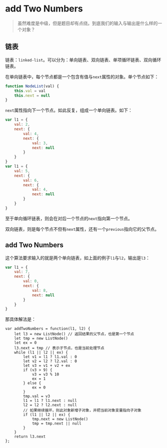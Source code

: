 # add Two Numbers

> 虽然难度是中级，但是题目却有点绕。到底我们的输入与输出是什么样的一个对象？

## 链表

链表：`linked-list`。可以分为：单向链表、双向链表、单项循环链表、双向循环链表。

在单向链表中，每个节点都是一个包含有值与`next`属性的对象。单个节点如下：

```javascript
function NodeList(val) {
	this.val = val
	this.next = null
}
```

`next`属性指向下一个节点。如此反复，组成一个单向链表。如下：

```javascript
var l1 = {
    val: 2,
    next: {
        val: 4,
        next: {
            val: 3,
            next: null
        }
    }
}
var l1 = {
    val: 5,
    next: {
        val: 6,
        next: {
            val: 4,
            next: null
        }
    }
}
```

至于单向循环链表，则会在对后一个节点的`next`指向第一个节点。

双向链表，则是每个节点不但有`next`属性，还有一个`previous`指向它的父节点。


## add Two Numbers

这个算法要求输入的就是两个单向链表，如上面的例子`l1`与`l2`，输出是`l3`：

```javascript
var l1 = {
    val: 7,
    next: {
        val: 0,
        next: {
            val: 8,
            next: null
        }
    }
}
```

那具体解法是：

```javascipt
var addTwoNumbers = function(l1, l2) {
    let l3 = new ListNode() // 返回结果的父节点，也是第一个节点
    let tmp = new ListNode()
    let ex = 0
    l3.next = tmp // 表示子节点，也是当前处理节点
    while (l1 || l2 || ex) {
        let v1 = l1 ? l1.val : 0
        let v2 = l2 ? l2.val : 0
        let v3 = v1 + v2 + ex
        if (v3 > 9) {
            v3 = v3 % 10
            ex = 1
        } else {
            ex = 0
        }
        tmp.val = v3
        l1 = l1 ? l1.next : null
        l2 = l2 ? l2.next : null
        // 如果继续循环，则此对象新增子对象，并把当前对象变量指向子对象
        if (l1 || l2 || ex) {
            tmp.next = new ListNode()
            tmp = tmp.next || null
        }
    }
    return l3.next
};
```
